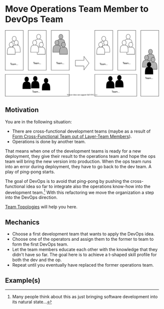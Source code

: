 # Move Operations Team Member to DevOps Team

![](../images/domain-driven-refactorings/ops-team-to-devops.drawio.svg)

## Motivation

You are in the following situation:

- There are cross-functional development teams (maybe as a result of [Form Cross-Functional Team out of Layer-Team Members](form-cross-functional-team-out-of-layer-team-members)).
- Operations is done by another team.

That means when one of the development teams is ready for a new deployment, they give their result to the operations team and hope the ops team will bring the new version into production. When the ops team runs into an error during deployment, they have to go back to the dev team. A play of ping-pong starts.

The goal of DevOps is to avoid that ping-pong by pushing the cross-functional idea so far to integrate also the operations know-how into the development team.[^natural-state] With this refactoring we move the organization a step into the DevOps direction.

[^natural-state]: Many people think about this as just bringing software development into its natural state…

[Team Topologies](https://teamtopologies.com) will help you here.

## Mechanics

- Choose a first development team that wants to apply the DevOps idea.
- Choose one of the operators and assign them to the former to team to form the first DevOps team.
- Let the team members educate each other with the knowledge that they didn't have so far. The goal here is to achieve a t-shaped skill profile for both the dev and the op.
- Repeat until you eventually have replaced the former operations team.

## Example(s)
